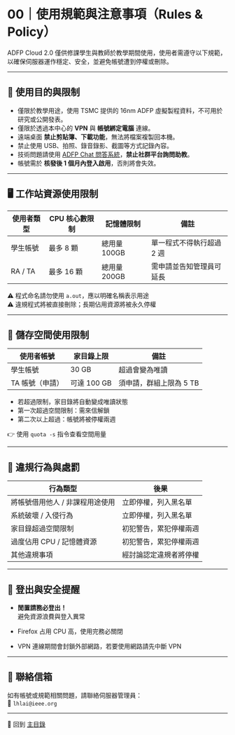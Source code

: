 # 00｜使用規範與注意事項（Rules & Policy）

ADFP Cloud 2.0 僅供修課學生與教師於教學期間使用，使用者需遵守以下規範，以確保伺服器運作穩定、安全，並避免帳號遭到停權或刪除。

---

## 📌 使用目的與限制

- 僅限於教學用途，使用 TSMC 提供的 16nm ADFP 虛擬製程資料，不可用於研究或公開發表。
- 僅限於透過本中心的 **VPN** 與 **帳號綁定電腦** 連線。
- 遠端桌面 **禁止剪貼簿、下載功能**，無法將檔案複製回本機。
- 禁止使用 USB、拍照、錄音錄影、截圖等方式記錄內容。
- 技術問題請使用 [ADFP Chat 問答系統](../10_Chat_System/)，**禁止社群平台詢問助教**。
- 帳號需於 **核發後 1 個月內登入啟用**，否則將會失效。

---

## 🖥️ 工作站資源使用限制

| 使用者類型 | CPU 核心數限制 | 記憶體限制 | 備註 |
|------------|----------------|-------------|------|
| 學生帳號   | 最多 8 顆       | 總用量 100GB | 單一程式不得執行超過 2 週 |
| RA / TA    | 最多 16 顆      | 總用量 200GB | 需申請並告知管理員可延長 |

⚠️ 程式命名請勿使用 `a.out`，應以明確名稱表示用途  
⚠️ 違規程式將被直接刪除；長期佔用資源將被永久停權

---

## 💾 儲存空間使用限制

| 使用者帳號     | 家目錄上限 | 備註 |
|----------------|------------|------|
| 學生帳號       | 30 GB      | 超過會變為唯讀 |
| TA 帳號（申請）| 可達 100 GB| 須申請，群組上限為 5 TB |

- 若超過限制，家目錄將自動變成唯讀狀態
- 第一次超過空間限制：需來信解鎖  
- 第二次以上超過：帳號將被停權兩週  

👉 使用 `quota -s` 指令查看空間用量

---

## 🚫 違規行為與處罰

| 行為類型 | 後果 |
|----------|------|
| 將帳號借用他人 / 非課程用途使用 | 立即停權，列入黑名單 |
| 系統破壞 / 入侵行為             | 立即停權，列入黑名單 |
| 家目錄超過空間限制              | 初犯警告，累犯停權兩週 |
| 過度佔用 CPU / 記憶體資源       | 初犯警告，累犯停權兩週 |
| 其他違規事項                    | 經討論認定違規者將停權 |

---

## 🔌 登出與安全提醒

- **閒置請務必登出！**  
  避免資源浪費與登入異常

- Firefox 占用 CPU 高，使用完務必關閉  
- VPN 連線期間會封鎖外部網路，若要使用網路請先中斷 VPN

---

## 📩 聯絡信箱

如有帳號或規範相關問題，請聯絡伺服器管理員：  
📧 `lhlai@ieee.org`

---

📘 回到 [主目錄](../README.md)
